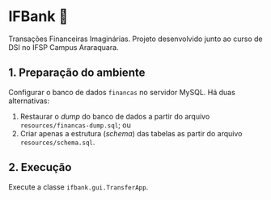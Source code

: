 # IFBank :bank:

Transações Financeiras Imaginárias. Projeto desenvolvido junto ao curso de DSI no IFSP Campus Araraquara.

## 1. Preparação do ambiente

Configurar o banco de dados `financas` no servidor MySQL. Há duas alternativas:

1. Restaurar o *dump* do banco de dados a partir do arquivo `resources/financas-dump.sql`; ou
2. Criar apenas a estrutura (*schema*) das tabelas as partir do arquivo `resources/schema.sql`.

## 2. Execução

Execute a classe `ifbank.gui.TransferApp`.
